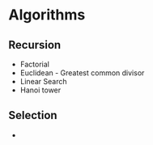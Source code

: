 # Algorithms

## Recursion

- Factorial
- Euclidean - Greatest common divisor
- Linear Search
- Hanoi tower

## Selection

-

